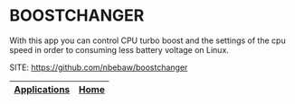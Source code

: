 # BOOSTCHANGER

 With this app you can control CPU turbo boost and the settings of the  cpu speed in order to consuming less battery voltage on Linux.

 SITE: https://github.com/nbebaw/boostchanger

 | [Applications](https://portable-linux-apps.github.io/apps.html) | [Home](https://portable-linux-apps.github.io)
 | --- | --- |
